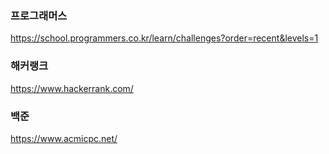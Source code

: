 
### 프로그래머스
https://school.programmers.co.kr/learn/challenges?order=recent&levels=1


### 해커랭크
https://www.hackerrank.com/


### 백준
https://www.acmicpc.net/